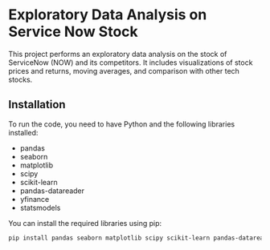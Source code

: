 # Exploratory Data Analysis on Service Now Stock

This project performs an exploratory data analysis on the stock of ServiceNow (NOW) and its competitors. It includes visualizations of stock prices and returns, moving averages, and comparison with other tech stocks.

## Installation

To run the code, you need to have Python and the following libraries installed:

- pandas
- seaborn
- matplotlib
- scipy
- scikit-learn
- pandas-datareader
- yfinance
- statsmodels

You can install the required libraries using pip:

```bash
pip install pandas seaborn matplotlib scipy scikit-learn pandas-datareader yfinance statsmodels
